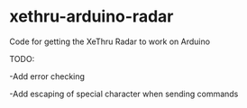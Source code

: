 # xethru-arduino-radar
Code for getting the XeThru Radar to work on Arduino


TODO:

-Add error checking

-Add escaping of special character when sending commands
